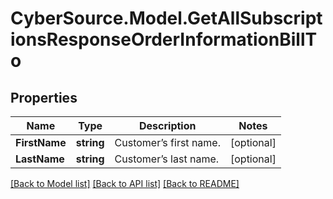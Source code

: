 # CyberSource.Model.GetAllSubscriptionsResponseOrderInformationBillTo
## Properties

Name | Type | Description | Notes
------------ | ------------- | ------------- | -------------
**FirstName** | **string** | Customer’s first name.  | [optional] 
**LastName** | **string** | Customer’s last name.  | [optional] 

[[Back to Model list]](../README.md#documentation-for-models) [[Back to API list]](../README.md#documentation-for-api-endpoints) [[Back to README]](../README.md)

